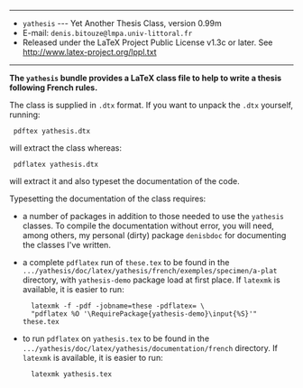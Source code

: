-----------------------------------------------------------------------

- `yathesis` --- Yet Another Thesis Class, version 0.99m
- E-mail: `denis.bitouze@lmpa.univ-littoral.fr`
- Released under the LaTeX Project Public License v1.3c or later. See
  http://www.latex-project.org/lppl.txt

-----------------------------------------------------------------------

**The `yathesis` bundle provides a LaTeX class file to help to write a thesis
following French rules.**

The class is supplied in `.dtx` format. If you want to unpack the `.dtx`
yourself, running:

     pdftex yathesis.dtx

will extract the class whereas:

     pdflatex yathesis.dtx

will extract it and also typeset the documentation of the code.

Typesetting the documentation of the class requires:

- a number of packages in addition to those needed to use the `yathesis`
   classes.  To compile the documentation without error, you will need, among
   others, my personal (dirty) package `denisbdoc` for documenting the classes
   I've written.
- a complete `pdflatex` run of `these.tex` to be found in the
  `.../yathesis/doc/latex/yathesis/french/exemples/specimen/a-plat` directory,
  with `yathesis-demo` package load at first place. If `latexmk` is available,
  it is easier to run:

        latexmk -f -pdf -jobname=these -pdflatex= \
        "pdflatex %O '\RequirePackage{yathesis-demo}\input{%S}'" these.tex

- to run `pdflatex` on `yathesis.tex` to be found in the
   `.../yathesis/doc/latex/yathesis/documentation/french` directory. If
   `latexmk` is available, it is easier to run:

        latexmk yathesis.tex
